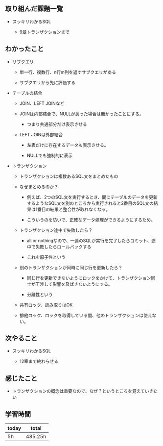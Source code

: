 
## 取り組んだ課題一覧

- スッキリわかるSQL

   - 9章トランザクションまで

## わかったこと

- サブクエリ

   - 単一行、複数行、n行m列を返すサブクエリがある

   - サブクエリから先に評価する

- テーブルの結合

   - JOIN、LEFT JOINなど

   - JOINは内部結合で、NULLがあった場合は無かったことにする。

      - つまり共通部分だけ表示させる

   - LEFT JOINは外部結合

      - 左表だけに存在するデータも表示させる。

      - NULLでも強制的に表示

- トランザクション

   - トランザクションは複数あるSQL文をまとめたもの

   - なぜまとめるのか？

      - 例えば、2つのSQL文を実行するとき、間にテーブルのデータを更新するようなSQL文を別のところから実行されると2番目のSQL文の結果は1番目の結果と整合性が取れなくなる。

      - こういうのを防いで、正確なデータ処理ができるようにするため。

   - トランザクション途中で失敗したら？

      - all or nothingなので、一連のSQLが実行を完了したらコミット、途中で失敗したらロールバックする

      - これを原子性という

   - 別のトランザクションが同時に同じ行を更新したら？

      - 同じ行を更新できないようにロックをかけて、トランザクション同士が干渉して影響を及ばさないようにする。

      - 分離性という

   - 共有ロック、読み取りはOK

   - 排他ロック、ロックを取得している間、他のトランザクションは使えない。

## 次やること

- スッキリわかるSQL

   - 12章まで終わらせる

## 感じたこと

- トランザクションの概念は重要なので、なぜ？というところを覚えていきたい

## 学習時間

| today | total | 
|---|---|
| 5h | 485\.25h | 


